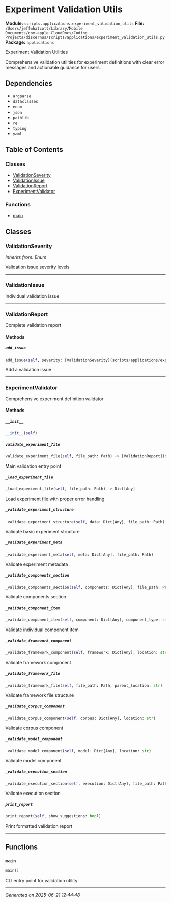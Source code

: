 # Experiment Validation Utils

**Module:** `scripts.applications.experiment_validation_utils`
**File:** `/Users/jeffwhatcott/Library/Mobile Documents/com~apple~CloudDocs/Coding Projects/discernus/scripts/applications/experiment_validation_utils.py`
**Package:** `applications`

Experiment Validation Utilities

Comprehensive validation utilities for experiment definitions with
clear error messages and actionable guidance for users.

## Dependencies

- `argparse`
- `dataclasses`
- `enum`
- `json`
- `pathlib`
- `re`
- `typing`
- `yaml`

## Table of Contents

### Classes
- [ValidationSeverity](#validationseverity)
- [ValidationIssue](#validationissue)
- [ValidationReport](#validationreport)
- [ExperimentValidator](#experimentvalidator)

### Functions
- [main](#main)

## Classes

### ValidationSeverity
*Inherits from: Enum*

Validation issue severity levels

---

### ValidationIssue

Individual validation issue

---

### ValidationReport

Complete validation report

#### Methods

##### `add_issue`
```python
add_issue(self, severity: [ValidationSeverity](scripts/applications/experiment_validation_utils.md#validationseverity), category: str, message: str, location: str, suggestion: str, example: Optional[str])
```

Add a validation issue

---

### ExperimentValidator

Comprehensive experiment definition validator

#### Methods

##### `__init__`
```python
__init__(self)
```

##### `validate_experiment_file`
```python
validate_experiment_file(self, file_path: Path) -> [ValidationReport](scripts/applications/experiment_validation_utils.md#validationreport)
```

Main validation entry point

##### `_load_experiment_file`
```python
_load_experiment_file(self, file_path: Path) -> Dict[Any]
```

Load experiment file with proper error handling

##### `_validate_experiment_structure`
```python
_validate_experiment_structure(self, data: Dict[Any], file_path: Path)
```

Validate basic experiment structure

##### `_validate_experiment_meta`
```python
_validate_experiment_meta(self, meta: Dict[Any], file_path: Path)
```

Validate experiment metadata

##### `_validate_components_section`
```python
_validate_components_section(self, components: Dict[Any], file_path: Path)
```

Validate components section

##### `_validate_component_item`
```python
_validate_component_item(self, component: Dict[Any], component_type: str, index: int, file_path: Path)
```

Validate individual component item

##### `_validate_framework_component`
```python
_validate_framework_component(self, framework: Dict[Any], location: str)
```

Validate framework component

##### `_validate_framework_file`
```python
_validate_framework_file(self, file_path: Path, parent_location: str)
```

Validate framework file structure

##### `_validate_corpus_component`
```python
_validate_corpus_component(self, corpus: Dict[Any], location: str)
```

Validate corpus component

##### `_validate_model_component`
```python
_validate_model_component(self, model: Dict[Any], location: str)
```

Validate model component

##### `_validate_execution_section`
```python
_validate_execution_section(self, execution: Dict[Any], file_path: Path)
```

Validate execution section

##### `print_report`
```python
print_report(self, show_suggestions: bool)
```

Print formatted validation report

---

## Functions

### `main`
```python
main()
```

CLI entry point for validation utility

---

*Generated on 2025-06-21 12:44:48*